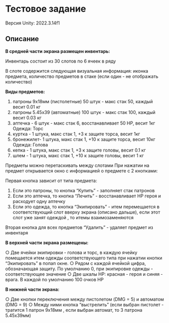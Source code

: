 # Тестовое задание

Версия Unity: 2022.3.14f1

## Описание
**В средней части экрана размещен инвентарь:**

Инвентарь состоит из 30 слотов по 6 ячеек в ряду

В слоте содержится следующая визуальная информация: иконка предмета, количество предметов в стаке (если один - не отображать количество)
 
**Виды предметов:**
1. патроны 9х18мм (пистолетные) 50 штук - макс стак 50, каждый весит 0.01 кг
2. патроны 5.45х39 (автоматные) 100 штук - макс стак 100, каждый весит 0.03 кг
3. аптечка - 6 штук - макс стак 6, восстанавливает 50 HP, весит 1кг
Одежда: Торс
4. куртка - 1 штука, макс стак 1, +3 к защите торса, весит 1кг
5. бронежилет- 1 штука, макс стак 1, +10 к защите торса, весит 10кг
Одежда: Голова
6. кепка - 1 штука, макс стак 1, +3 к защите головы, весит 0.1 кг
7. шлем - 1 штука, макс стак 1, +10 к защите головы, весит 1 кг

Предметы можно перетаскивать между слотами
При нажатии на предмет открывается окно с информацией о предмете с 2 кнопками:
 
Первая кнопка зависит от типа предмета:

1. Если это патроны, то кнопка “Купить” - заполняет стак патронов
2. Если это аптечка, то кнопка “Лечить” - восстанавливает HP героя и расходует одну аптечку
3. Если это одежда, то кнопка “Экипировать” - итем перемещается в соответствующий слот вверху экрана (описано дальше), если этот слот уже занят одеждой , то итемы взаимозаменяются
 
Вторая кнопка для всех предметов “Удалить” - удаляет предмет из инвентаря

**В верхней части экрана размещены:**
 
○ Две ячейки экипировки - голова и торс, в каждую ячейку помещается итем одежды соответствующего типа при нажатии кнопки “Экипировать” в попап окне.
○ Рядом с каждой ячейкой цифра, обозначающая защиту. По умолчанию 0, при экипировке одежды - соответствующее значение
○ Две шкалы HP: красная - героя и синяя - врага. В каждой по умолчанию 100 очков HP
 
**В нижней части экрана:**
 
○ Две кнопки переключения между пистолетом (DMG = 5) и автоматом (DMG = 9)
○ Между ними кнопка “выстрелить” (если выбран пистолет - тратится 1 патрон 9x18мм , если выбран автомат, то 3 патрона 5.45х39мм)



